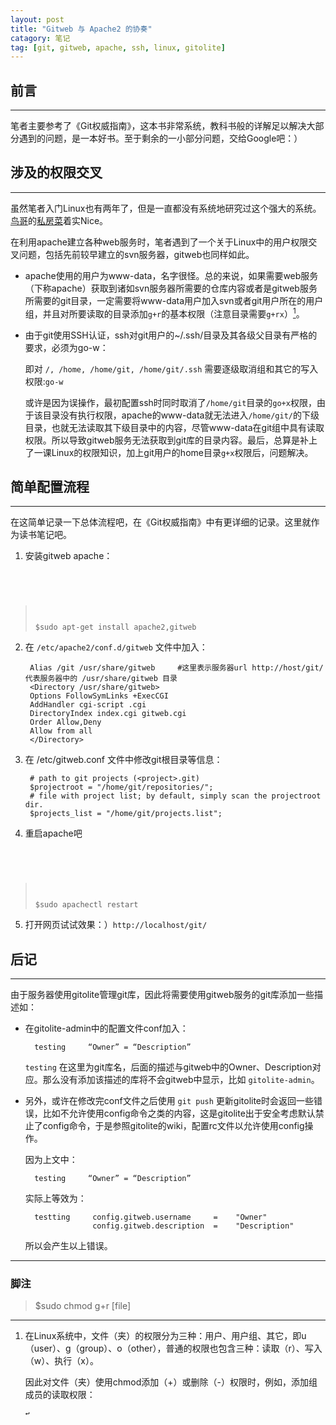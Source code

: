 ```yaml
---
layout: post
title: "Gitweb 与 Apache2 的协奏"
catagory: 笔记
tag: [git, gitweb, apache, ssh, linux, gitolite]
---
```


## 前言
---

笔者主要参考了《Git权威指南》，这本书非常系统，教科书般的详解足以解决大部分遇到的问题，是一本好书。至于剩余的一小部分问题，交给Google吧：）

## 涉及的权限交叉
---

虽然笔者入门Linux也有两年了，但是一直都没有系统地研究过这个强大的系统。[鸟哥][]的[私房菜][]着实Nice。

在利用apache建立各种web服务时，笔者遇到了一个关于Linux中的用户权限交叉问题，包括先前较早建立的svn服务器，gitweb也同样如此。

- apache使用的用户为www-data，名字很怪。总的来说，如果需要web服务（下称apache）获取到诸如svn服务器所需要的仓库内容或者是gitweb服务所需要的git目录，一定需要将www-data用户加入svn或者git用户所在的用户组，并且对所要读取的目录添加`g+r`的基本权限（注意目录需要`g+rx`）[^1]。

- 由于git使用SSH认证，ssh对git用户的~/.ssh/目录及其各级父目录有严格的要求，必须为go-w：

    即对 `/, /home, /home/git, /home/git/.ssh` 需要逐级取消组和其它的写入权限:`go-w`

    或许是因为误操作，最初配置ssh时同时取消了`/home/git`目录的`go+x`权限，由于该目录没有执行权限，apache的www-data就无法进入`/home/git/`的下级目录，也就无法读取其下级目录中的内容，尽管www-data在git组中具有读取权限。所以导致gitweb服务无法获取到git库的目录内容。最后，总算是补上了一课Linux的权限知识，加上git用户的home目录`g+x`权限后，问题解决。


## 简单配置流程
---

在这简单记录一下总体流程吧，在《Git权威指南》中有更详细的记录。这里就作为读书笔记吧。

1. 安装gitweb apache：

    <pre><code class="sh"
>$sudo apt-get install apache2,gitweb
</code></pre>

2. 在 `/etc/apache2/conf.d/gitweb` 文件中加入：

        Alias /git /usr/share/gitweb     #这里表示服务器url http://host/git/ 代表服务器中的 /usr/share/gitweb 目录
        <Directory /usr/share/gitweb>
        Options FollowSymLinks +ExecCGI
        AddHandler cgi-script .cgi
        DirectoryIndex index.cgi gitweb.cgi
        Order Allow,Deny
        Allow from all
        </Directory>

3. 在 /etc/gitweb.conf 文件中修改git根目录等信息：

        # path to git projects (<project>.git)
        $projectroot = "/home/git/repositories/";
        # file with project list; by default, simply scan the projectroot dir.
        $projects_list = "/home/git/projects.list";

4. 重启apache吧

    <pre><code class="sh"
>$sudo apachectl restart
</code></pre>

5. 打开网页试试效果：）`http://localhost/git/`

## 后记
---

由于服务器使用gitolite管理git库，因此将需要使用gitweb服务的git库添加一些描述如：

- 在gitolite-admin中的配置文件conf加入：

        testing     “Owner” = “Description”

    `testing` 在这里为git库名，后面的描述与gitweb中的Owner、Description对应。那么没有添加该描述的库将不会gitweb中显示，比如 `gitolite-admin`。

- 另外，或许在修改完conf文件之后使用 `git push` 更新gitolite时会返回一些错误，比如不允许使用config命令之类的内容，这是gitolite出于安全考虑默认禁止了config命令，于是参照gitolite的wiki，配置rc文件以允许使用config操作。

    因为上文中：

        testing     “Owner” = “Description”

    实际上等效为：

        testting     config.gitweb.username     =    "Owner"
                     config.gitweb.description  =    "Description"

    所以会产生以上错误。

---

### 脚注

[^1]: 在Linux系统中，文件（夹）的权限分为三种：用户、用户组、其它，即u（user）、g（group）、o（other），普通的权限也包含三种：读取（r）、写入（w）、执行（x）。

    因此对文件（夹）使用chmod添加（+）或删除（-）权限时，例如，添加组成员的读取权限：

    <pre><code class="sh"
>$sudo chmod g+r [file]
</code></pre>


[鸟哥]: http://linux.vbird.org
[私房菜]: http://vbird.dic.ksu.edu.tw